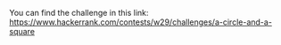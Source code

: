 You can find the challenge in this link: https://www.hackerrank.com/contests/w29/challenges/a-circle-and-a-square
